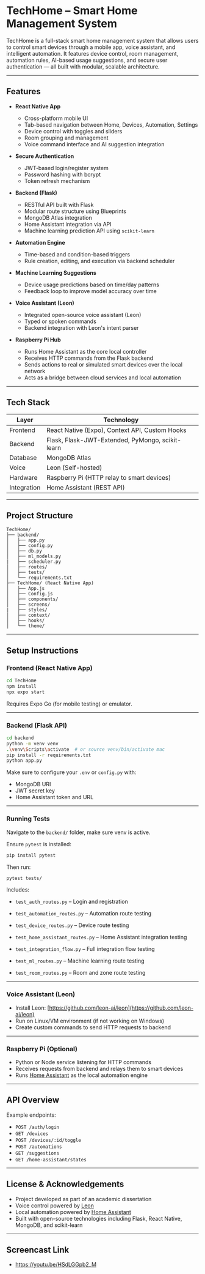 # TechHome – Smart Home Management System

TechHome is a full-stack smart home management system that allows users to control smart devices through a mobile app, voice assistant, and intelligent automation. It features device control, room management, automation rules, AI-based usage suggestions, and secure user authentication — all built with modular, scalable architecture.

---

## Features

- **React Native App**  
  - Cross-platform mobile UI
  - Tab-based navigation between Home, Devices, Automation, Settings
  - Device control with toggles and sliders
  - Room grouping and management
  - Voice command interface and AI suggestion integration

- **Secure Authentication**  
  - JWT-based login/register system  
  - Password hashing with bcrypt  
  - Token refresh mechanism  

- **Backend (Flask)**  
  - RESTful API built with Flask  
  - Modular route structure using Blueprints  
  - MongoDB Atlas integration  
  - Home Assistant integration via API  
  - Machine learning prediction API using `scikit-learn`

- **Automation Engine**  
  - Time-based and condition-based triggers  
  - Rule creation, editing, and execution via backend scheduler

- **Machine Learning Suggestions**  
  - Device usage predictions based on time/day patterns  
  - Feedback loop to improve model accuracy over time

- **Voice Assistant (Leon)**  
  - Integrated open-source voice assistant (Leon)  
  - Typed or spoken commands  
  - Backend integration with Leon's intent parser

- **Raspberry Pi Hub**  
  - Runs Home Assistant as the core local controller  
  - Receives HTTP commands from the Flask backend  
  - Sends actions to real or simulated smart devices over the local network  
  - Acts as a bridge between cloud services and local automation

---

## Tech Stack

| Layer | Technology |
|-------|------------|
| Frontend | React Native (Expo), Context API, Custom Hooks |
| Backend  | Flask, Flask-JWT-Extended, PyMongo, scikit-learn |
| Database | MongoDB Atlas |
| Voice    | Leon (Self-hosted) |
| Hardware | Raspberry Pi (HTTP relay to smart devices) |
| Integration | Home Assistant (REST API) |

---

## Project Structure

```
TechHome/
├── backend/
│   ├── app.py
│   ├── config.py
│   ├── db.py
│   ├── ml_models.py
|   ├── scheduler.py
│   ├── routes/
│   ├── tests/
│   └── requirements.txt
├── TechHome/ (React Native App)
│   ├── App.js
│   ├── Config.js
│   ├── components/
│   ├── screens/
|   ├── styles/ 
│   ├── context/
│   ├── hooks/
│   └── theme/
```

---

## Setup Instructions

### Frontend (React Native App)

```bash
cd TechHome
npm install
npx expo start
```

Requires Expo Go (for mobile testing) or emulator.

---

### Backend (Flask API)

```bash
cd backend
python -m venv venv
.\venv\Scripts\activate  # or source venv/bin/activate mac
pip install -r requirements.txt
python app.py
```

Make sure to configure your `.env` or `config.py` with:
- MongoDB URI
- JWT secret key
- Home Assistant token and URL

---

### Running Tests

Navigate to the `backend/` folder, make sure venv is active.

Ensure `pytest` is installed:

```bash
pip install pytest
```

Then run: 
```bash
pytest tests/
```

Includes:
- `test_auth_routes.py` – Login and registration

- `test_automation_routes.py` – Automation route testing

- `test_device_routes.py` – Device route testing

- `test_home_assistant_routes.py` – Home Assistant integration testing

- `test_integration_flow.py` – Full integration flow testing

- `test_ml_routes.py` – Machine learning route testing

- `test_room_routes.py` – Room and zone route testing

---

### Voice Assistant (Leon)

- Install Leon: [https://github.com/leon-ai/leon](https://github.com/leon-ai/leon)
- Run on Linux/VM environment (if not working on Windows)
- Create custom commands to send HTTP requests to backend

---

### Raspberry Pi (Optional)

- Python or Node service listening for HTTP commands
- Receives requests from backend and relays them to smart devices
- Runs [Home Assistant](https://www.home-assistant.io/) as the local automation engine  

---

## API Overview

Example endpoints:
- `POST /auth/login`
- `GET /devices`
- `POST /devices/:id/toggle`
- `POST /automations`
- `GET /suggestions`
- `GET /home-assistant/states`

---

## License & Acknowledgements

- Project developed as part of an academic dissertation  
- Voice control powered by [Leon](https://github.com/leon-ai/leon)  
- Local automation powered by [Home Assistant](https://www.home-assistant.io/)  
- Built with open-source technologies including Flask, React Native, MongoDB, and scikit-learn  

---

## Screencast Link
- https://youtu.be/HSdLGGpb2_M



